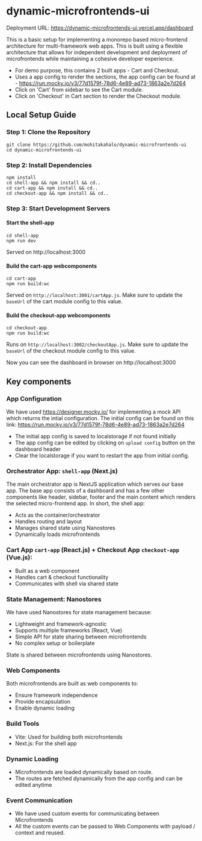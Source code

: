 # dynamic-microfrontends-ui

Deployment URL: https://dynamic-microfrontends-ui.vercel.app/dashboard

This is a basic setup for implementing a monorepo based micro-frontend architecture for multi-framework web apps. This is built using a flexible architecture that allows for independent development and deployment of microfrontends while maintaining a cohesive developer experience.

- For demo purpose, this contains 2 built apps - Cart and Checkout.
- Uses a app config to render the sections, the app config can be found at - https://run.mocky.io/v3/77d1579f-78d6-4e89-ad73-1863a2e7d264
- Click on 'Cart' from sidebar to see the Cart module.
- Click on 'Checkout' in Cart section to render the Checkout module.

## Local Setup Guide

### Step 1: Clone the Repository

```
git clone https://github.com/mohitakahalo/dynamic-microfrontends-ui
cd dynamic-microfrontends-ui
```

### Step 2: Install Dependencies

```
npm install
cd shell-app && npm install && cd..
cd cart-app && npm install && cd..
cd checkout-app && npm install && cd..
```

### Step 3: Start Development Servers

#### Start the shell-app

```
cd shell-app
npm run dev
```

Served on http://localhost:3000

#### Build the cart-app webcomponents

```
cd cart-app
npm run build:wc
```

Served on `http://localhost:3001/cartApp.js`. Make sure to update the `baseUrl` of the cart module config to this value.

#### Build the checkout-app webcomponents

```
cd checkout-app
npm run build:wc
```

Runs on `http://localhost:3002/checkoutApp.js`. Make sure to update the `baseUrl` of the checkout module config to this value.

Now you can see the dashboard in browser on http://localhost:3000

## Key components

### App Configuration

We have used https://designer.mocky.io/ for implementing a mock API which returns the intial configuration. The initial config can be found on this link: https://run.mocky.io/v3/77d1579f-78d6-4e89-ad73-1863a2e7d264

- The initial app config is saved to localstorage if not found initially
- The app config can be edited by clicking on `upload config` button on the dashboard header
- Clear the localstorage if you want to restart the app from initial config.

### Orchestrator App: `shell-app` (Next.js)

The main orchestrator app is NextJS application which serves our base app. The base app consists of a dashboard and has a few other components like header, sidebar, footer and the main content which renders the selected micro-frontend app. In short, the shell app:

- Acts as the container/orchestrator
- Handles routing and layout
- Manages shared state using Nanostores
- Dynamically loads microfrontends

### Cart App `cart-app` (React.js) + Checkout App `checkout-app` (Vue.js):

- Built as a web component
- Handles cart & checkout functionality
- Communicates with shell via shared state

### State Management: Nanostores

We have used Nanostores for state management because:

- Lightweight and framework-agnostic
- Supports multiple frameworks (React, Vue)
- Simple API for state sharing between microfrontends
- No complex setup or boilerplate

State is shared between microfrontends using Nanostores.

### Web Components

Both microfrontends are built as web components to:

- Ensure framework independence
- Provide encapsulation
- Enable dynamic loading

### Build Tools

- Vite: Used for building both microfrontends
- Next.js: For the shell app

### Dynamic Loading

- Microfrontends are loaded dynamically based on route.
- The routes are fetched dynamically from the app config and can be edited anytime

### Event Communication

- We have used custom events for communicating between Microfrontends
- All the custom events can be passed to Web Components with payload / context and reused.

